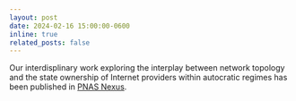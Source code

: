 ```yaml
---
layout: post
date: 2024-02-16 15:00:00-0600
inline: true
related_posts: false
---
```


Our interdisplinary work exploring the interplay between network topology and the state ownership of Internet providers within autocratic regimes has been published in [PNAS Nexus](https://academic.oup.com/pnasnexus/advance-article/doi/10.1093/pnasnexus/pgae069/7608189).
